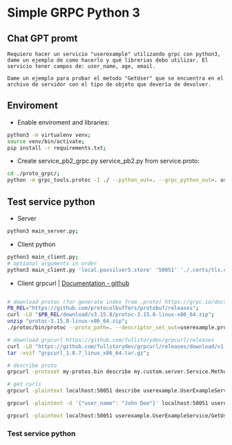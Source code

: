 # Simple GRPC Python 3

## Chat GPT promt
 ```text
Requiero hacer un servicio "userexample" utilizando grpc con python3, dame un ejemplo de como hacerlo y qué librerias debo utilizar. El servicio tener campos de: user_name, age, email.

Dame un ejemplo para probar el metodo "GetUser" que se encuentra en el archivo de servidor con el tipo de objeto que devería de devolver.
```
## Enviroment
- Enable enviroment and libraries:
```bash
python3 -m virtualenv venv;
source venv/bin/activate;
pip install -r requirements.txt;
```

- Create service_pb2_grpc.py service_pb2.py from service.proto:
```bash
cd ./proto_grpc/;
python -m grpc_tools.protoc -I ./ --python_out=. --grpc_python_out=. userexample.proto;
```

## Test service python

- Server
```bash
python3 main_server.py;
```

- Client python
```bash
python3 main_client.py;
# optional arguments in order
python3 main_client.py 'local.poxsilver5.store' '50051' './.certs/tls.crt' './.certs/tls.key' './.certs/chain.pem';
```


- Client grpcurl
| [Documentation - github](https://github.com/fullstorydev/grpcurl)

```bash

# download protoc (for generate index from .proto) https://grpc.io/docs/protoc-installation/
PB_REL="https://github.com/protocolbuffers/protobuf/releases";
curl -LO "$PB_REL/download/v3.15.8/protoc-3.15.8-linux-x86_64.zip";
unzip "protoc-3.15.8-linux-x86_64.zip";
./protoc/bin/protoc --proto_path=. --descriptor_set_out=userexample.protoset --include_imports userexample.proto
```

```bash
# download grpcurl https://github.com/fullstorydev/grpcurl/releases
curl -LO "https://github.com/fullstorydev/grpcurl/releases/download/v1.8.7/grpcurl_1.8.7_linux_x86_64.tar.gz";
tar -xvzf "grpcurl_1.8.7_linux_x86_64.tar.gz";

# describe proto
grpcurl -protoset my-protos.bin describe my.custom.server.Service.MethodOne

# get curls
grpcurl -plaintext localhost:50051 describe userexample.UserExampleService;

grpcurl -plaintext -d '{"user_name": "John Doe"}' localhost:50051 userexample.UserExampleService/GetUser

grpcurl -plaintext localhost:50051 userexample.UserExampleService/GetUser

```

### Test service python
